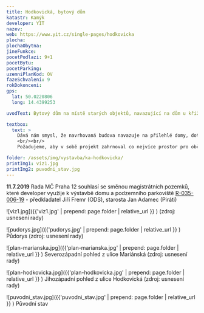 ```yaml
---
title: Hodkovická, bytový dům
katastr: Kamýk
developer: YIT
nazev:
web: https://www.yit.cz/single-pages/hodkovicka
plocha:
plochaObytna:
jineFunkce:
pocetPodlazi: 9+1
pocetBytu:
pocetParking:
uzemniPlanKod: OV
fazeSchvaleni: 9
rokDokonceni:
gps:
  lat: 50.0220806
  long: 14.4399253

uvodText: Bytový dům na místě starých objektů, navazující na dům u křižovatky ulic Mariánská s Novodvorská

textbox:
  text: >
    Dává nám smysl, že navrhovaná budova navazuje na přilehlé domy, dotváří území v jeden blok a přidává nové průchody skrz vnitroblok.
    <br/><br/>
    Požadujeme, aby v sobě projekt zahrnoval co nejvíce prostor pro občanskou vybavenost, tedy jinou než bytovou funkci.

folder: /assets/img/vystavba/ka-hodkovicka/
printImg1: viz1.jpg
printImg2: puvodni_stav.jpg
---
```


**11.7.2019** Rada MČ Praha 12 souhlasí se směnou magistrátních pozemků, které developer využije k výstavbě domu a podzemního parkoviště   [R-035-006-19](https://www.praha12.cz/assets/File.ashx?id_org=80112&id_dokumenty=70894) - předkladatel Jiří Fremr (ODS), starosta Jan Adamec (Piráti)

![viz1.jpg]({{'viz1.jpg' | prepend: page.folder | relative_url }} )
(zdroj: usnesení rady)

![pudorys.jpg]({{'pudorys.jpg' | prepend: page.folder | relative_url }} )
Půdorys (zdroj: usnesení rady)

![plan-marianska.jpg]({{'plan-marianska.jpg' | prepend: page.folder | relative_url }} )
Severozápadní pohled z ulice Mariánská (zdroj: usnesení rady)

![plan-hodkovicka.jpg]({{'plan-hodkovicka.jpg' | prepend: page.folder | relative_url }} )
Jihozápadní pohled z ulice Hodkovická (zdroj: usnesení rady)

![puvodni_stav.jpg]({{'puvodni_stav.jpg' | prepend: page.folder | relative_url }} )
Původní stav
